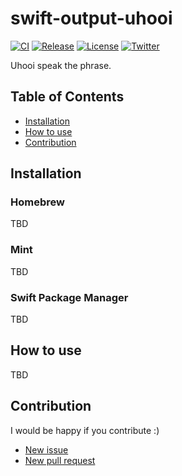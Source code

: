 # swift-output-uhooi

[![CI](https://github.com/uhooi/swift-output-uhooi/actions/workflows/main.yml/badge.svg?branch=main)](https://github.com/uhooi/swift-output-uhooi/actions/workflows/main.yml)
[![Release](https://img.shields.io/github/v/release/uhooi/swift-output-uhooi)](https://github.com/uhooi/swift-output-uhooi/releases/latest)
[![License](https://img.shields.io/github/license/uhooi/swift-output-uhooi)](https://github.com/uhooi/swift-output-uhooi/blob/main/LICENSE)
[![Twitter](https://img.shields.io/twitter/follow/the_uhooi?style=social)](https://twitter.com/the_uhooi)

Uhooi speak the phrase.

## Table of Contents

- [Installation](#installation)
- [How to use](#how-to-use)
- [Contribution](#contribution)

## Installation

### Homebrew

TBD

### Mint

TBD

### Swift Package Manager

TBD

## How to use

TBD

## Contribution

I would be happy if you contribute :)

- [New issue](https://github.com/uhooi/swift-output-uhooi/issues/new)
- [New pull request](https://github.com/uhooi/swift-output-uhooi/compare)
